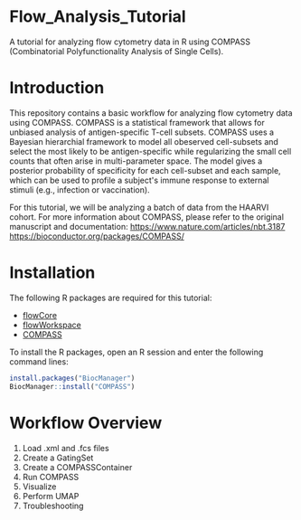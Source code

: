 # Flow_Analysis_Tutorial

A tutorial for analyzing flow cytometry data in R using COMPASS (Combinatorial Polyfunctionality Analysis of Single Cells). 

# Introduction

This repository contains a basic workflow for analyzing flow cytometry data using COMPASS. COMPASS is a statistical framework that allows for unbiased analysis of antigen-specific T-cell subsets. COMPASS uses a Bayesian hierarchial framework to model all obeserved cell-subsets and select the most likely to be antigen-specific while regularizing the small cell counts that often arise in multi-parameter space. The model gives a posterior probability of specificity for each cell-subset and each sample, which can be used to profile a subject's immune response to external stimuli (e.g., infection or vaccination). 

For this tutorial, we will be analyzing a batch of data from the HAARVI cohort. For more information about COMPASS, please refer to the original manuscript and documentation:
https://www.nature.com/articles/nbt.3187
https://bioconductor.org/packages/COMPASS/

# Installation

The following R packages are required for this tutorial:
* [flowCore](	https://bioconductor.org/packages/flowCore/)
* [flowWorkspace](https://bioconductor.org/packages/flowWorkspace/)
* [COMPASS](https://bioconductor.org/packages/COMPASS/)

To install the R packages, open an R session and enter the following command lines:
```R
install.packages("BiocManager")
BiocManager::install("COMPASS")
```

# Workflow Overview
1. Load .xml and .fcs files
2. Create a GatingSet
3. Create a COMPASSContainer
4. Run COMPASS
5. Visualize
6. Perform UMAP
7. Troubleshooting
